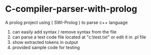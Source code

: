 # C-compiler-parser-with-prolog
A prolog project using ( SWI-Prolog ) to parse c++ language
1. can easily add syntax / remove syntax from the file
2. can parse a text code file located at "c:\test.txt" or edit it in .pl file
3. show extracted tokens in output
4. provided sample code for testing 
